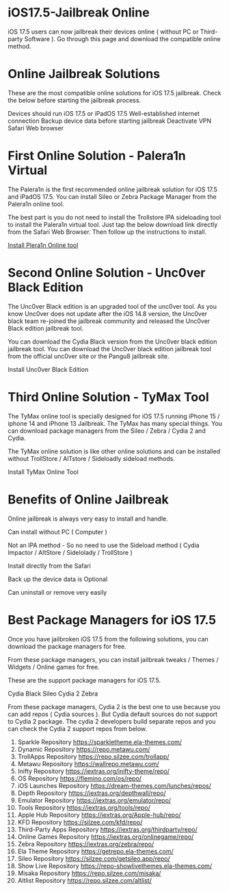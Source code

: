 # iOS17.5-Jailbreak Online

iOS 17.5 users can now jailbreak their devices online ( without PC or Third-party Software ). Go through this page and download the compatible online method.

# Online Jailbreak Solutions

These are the most compatible online solutions for iOS 17.5 jailbreak. Check the below before starting the jailbreak process.

Devices should run iOS 17.5 or iPadOS 17.5
Well-established internet connection
Backup device data before starting jailbreak
Deactivate VPN 
Safari Web browser


# First Online Solution - Palera1n Virtual 

The Palera1n is the first recommended online jailbreak solution for iOS 17.5 and iPadOS 17.5. You can install Sileo or Zebra Package Manager from the Palera1n online tool. 

The best part is you do not need to install the Trollstore IPA sideloading tool to install the Palera1n virtual tool. Just tap the below download link directly from the Safari Web Browser. Then follow up the instructions to install.

[Install Plera1n Online tool
]([url](https://download.pangu8.com/install/palerain-virtual/17-4/))

# Second Online Solution - Unc0ver Black Edition 

The Unc0ver Black edition is an upgraded tool of the unc0ver tool. As you know Unc0ver does not update after the iOS 14.8 version, the Unc0ver black team re-joined the jailbreak community and released the Unc0ver Black edition jailbreak tool.

You can download the Cydia Black version from the Unc0ver black edition jailbreak tool. You can download the Unc0ver black edition jailbreak tool from the official unc0ver site or the Pangu8 jailbreak site.

Install Unc0ver Black Edition 


# Third Online Solution - TyMax Tool

The TyMax online tool is specially designed for iOS 17.5 running iPhone 15 / iphone 14 and iPhone 13 Jailbreak. The TyMax has many special things. You can download package managers from the Sileo / Zebra / Cydia 2 and Cydia. 

The TyMax online solution is like other online solutions and can be installed without TrollStore  / AlTstore / Sideloadly sideload methods.

Install TyMax Online Tool


# Benefits of Online Jailbreak

Online jailbreak is always very easy to install and handle. 

Can install without PC ( Computer )

Not an IPA method - So no need to use the Sideload method ( Cydia Impactor / AltStore / Sidelolady / TrollStore ) 

Install directly from the Safari

Back up the device data is Optional 

Can uninstall or remove very easily


# Best Package Managers for iOS 17.5

Once you have jailbroken iOS 17.5 from the following solutions, you can download the package managers for free.

From these package managers, you can install jailbreak tweaks / Themes / Widgets / Online games for free.  

These are the support package managers for iOS 17.5.

Cydia Black 
Sileo
Cydia 2
Zebra

From these package managers, Cydia 2 is the best one to use because you can add repos ( Cydia sources ). But Cydia default sources do not support to Cydia 2 package.  The cydia 2 developers build separate repos and you can check the Cydia 2 support repos from below.

 
1. Sparkle Repository
https://sparkletheme.ela-themes.com/
2. Dynamic Repository
https://repo.metawu.com/
3. TrollApps Repository
https://repo.silzee.com/trollapp/
4. Metawu Repository
https://wallrepo.metawu.com/
5. Inifty Repository
https://iextras.org/inifty-theme/repo/
6. OS Repository
https://flemino.com/os/repo/
7. iOS Launches Repository
https://dream-themes.com/lunches/repos/
8. Depth Repository
https://iextras.org/depthwall/repo/
9. Emulator Repository
https://iextras.org/emulator/repo/
10. Tools Repository
https://iextras.org/tools/repo/
11. Apple Hub Repository
https://iextras.org/Apple-hub/repo/
12. KFD Repository
https://silzee.com/kfd/repo/
13. Third-Party Apps Repository
https://iextras.org/thirdparty/repo/
14. Online Games Repository
https://iextras.org/onlinegame/repo/
15. Zebra Repository
https://iextras.org/zebra/repo/
16. Ela Theme Repository
https://getrepo.ela-themes.com/
17. Sileo Repository
https://silzee.com/getsileo.app/repo/
18. Show Live Repository
https://repo-showlivethemes.ela-themes.com/
19. Misaka Repository
https://repo.silzee.com/misaka/
20. Altlist Repository
https://repo.silzee.com/altlist/




